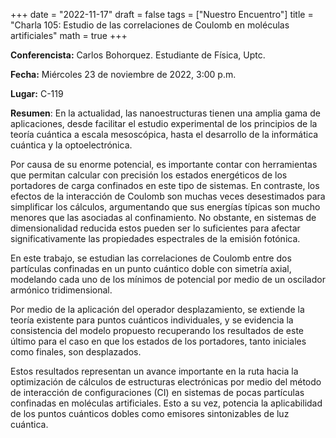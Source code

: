 +++
date  = "2022-11-17"
draft = false
tags  = ["Nuestro Encuentro"]
title = "Charla 105: Estudio de las correlaciones de Coulomb en moléculas artificiales"
math  = true
+++

**Conferencista:**  Carlos Bohorquez. Estudiante de Física, Uptc.

**Fecha:** Miércoles 23 de noviembre de 2022, 3:00 p.m.

**Lugar:** C-119

**Resumen**: En la actualidad, las nanoestructuras tienen una amplia gama de aplicaciones, desde facilitar el estudio experimental de los principios de la teoría cuántica a escala mesoscópica, hasta el desarrollo de la informática cuántica y la optoelectrónica.

Por causa de su enorme potencial, es importante contar con herramientas que permitan calcular con precisión los estados energéticos de los portadores de carga confinados en este tipo de sistemas. En contraste, los efectos de la interacción de Coulomb son muchas veces desestimados para simplificar los cálculos, argumentando que sus energías típicas son mucho menores que las asociadas al confinamiento. No obstante, en sistemas de dimensionalidad reducida estos pueden ser lo suficientes para afectar significativamente las propiedades espectrales de la emisión fotónica.

En este trabajo, se estudian las correlaciones de Coulomb entre dos partículas confinadas en un punto cuántico doble con simetría axial, modelando cada uno de los mínimos de potencial por medio de un oscilador armónico tridimensional.

Por medio de la aplicación del operador desplazamiento, se extiende la teoría existente para puntos cuánticos individuales, y se evidencia la consistencia del modelo propuesto recuperando los resultados de este último para el caso en que los estados de los portadores, tanto iniciales como finales, son desplazados.

Estos resultados representan un avance importante en la ruta hacia la optimización de cálculos de estructuras electrónicas por medio del método de interacción de configuraciones (CI) en sistemas de pocas partículas confinadas en moléculas artificiales. Esto a su vez, potencia la aplicabilidad de los puntos cuánticos dobles como emisores sintonizables de luz cuántica.

